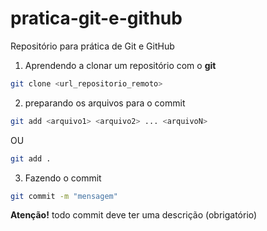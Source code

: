 # pratica-git-e-github
Repositório para prática de Git e GitHub
1. Aprendendo a clonar um repositório com o **git**
```bash
git clone <url_repositorio_remoto>
```
2. preparando os arquivos para o commit
```bash
git add <arquivo1> <arquivo2> ... <arquivoN>
```
OU
```bash
git add .
```

3. Fazendo o commit
```bash
git commit -m "mensagem"
```
**Atenção!** todo commit deve ter uma descrição (obrigatório) 